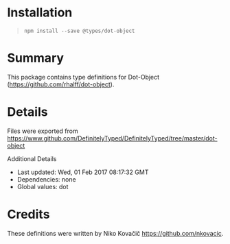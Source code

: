 # Installation
> `npm install --save @types/dot-object`

# Summary
This package contains type definitions for Dot-Object (https://github.com/rhalff/dot-object).

# Details
Files were exported from https://www.github.com/DefinitelyTyped/DefinitelyTyped/tree/master/dot-object

Additional Details
 * Last updated: Wed, 01 Feb 2017 08:17:32 GMT
 * Dependencies: none
 * Global values: dot

# Credits
These definitions were written by Niko Kovačič <https://github.com/nkovacic>.

